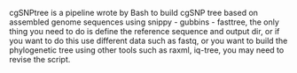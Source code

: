 cgSNPtree is a pipeline wrote by Bash to build cgSNP tree based on assembled genome sequences using snippy - gubbins - fasttree, the only thing you need to do is define the reference sequence and output dir, or if you want to do this use different data such as fastq, or you want to build the phylogenetic tree using other tools such as raxml, iq-tree, you may need to revise the script.
